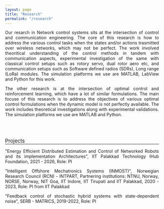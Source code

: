 ```yaml
---
layout: page
title: "Research"
permalink: "/research"
---
```


<p style="text-align: justify;">
Our resarch in Network control systems sits at the intersection of control and communication engineering. The core of this research is how to address the various control tasks when the states and/or actions trasmitted over wireless networks, which may not be perfect. The work involved theoritical understanding of the control methods in tandem with communication aspects, experimental investigation of the same with classical control setups such as rotory servo, dual rotor aero etc, and communication setups such as Software defined radios (SDRs), Long range (LoRa) modules. The simulation platforms we use are MATLAB, LabView and Python for this work.
</p>


<p style="text-align: justify;">
The other research is at the intersection of optimal control and reinforcement learning, which have a lot of similar formulations. The main focuse of this research is to address the objectives of various optimal control formulations when the dynamic model is not perfectly available. The work includes theoretical investigations along with experimental validations. The simulation platforms we use are MATLAB and Python.
</p>

<div style="padding-bottom: 40px;"></div>

<span style="font-size: larger;">Projects</span>
<hr style="margin-top: -1em; margin-bottom: 1em;">


<p style="text-align: justify;">
"Energy Efficient Distributed Estimation and Control of Networked Robots and its implementation Architectures", IIT Palakkad Technology IHub Foundation, 2021 - 2026, Role: PI
</p>

<p style="text-align: justify;">
"Intelligent Offshore Mechatronics Systems (INMOST)", Norwegian Research Council (RCN) - INTPART, Partnering institutions: NTNU, Norway, NORSE, Norway, NIT Goa, IIT Indore, IIT Tirupati and IIT Palakkad, 2020 - 2023, Role: PI from IIT Palakkad
</p>

<p style="text-align: justify;">
"Feedback control of stochastic hybrid systems with state-dependent noise", SERB - MATRICS, 2019-2022, Role: PI
</p>

<!--The questions at the core of my research are also central in machine learning and AI: foundation and large-language models have recently unlocked unprecedented opportunities for providing our robots with common sense and long-term reasoning, but have also highlighted the lack of optimization methods that can reliably and automatically generate large amounts of high-quality training data.

The main outcome of my PhD has been [Graphs of Convex Sets (GCS)](https://arxiv.org/pdf/2101.11565): a modelling and decision-making framework that efficiently combines graph search and convex optimization.
Formally, a GCS is a directed graph where the position of each vertex is a continuous variable constrained in a convex set, and the length of an edge is a convex function of the position of its endpoints.
Almost any problem in graph theory can be extended to GCS in a natural way, yielding a new class of problems with a wide range of applications.
My main contribution has been a general methodology to reformulate any GCS problem as a compact mixed-integer program with very tight convex relaxation.

The shortest-path problem in GCS is especially important in robotics, since it encompasses as special cases many trajectory-optimization and motion-planning problems.
Through a single convex program, we can now design [globally optimal trajectories for a car traversing a maze in minimum time, or solve intricate bi-manual manipulation problems](https://www.science.org/doi/10.1126/scirobotics.adf7843).

[Our laboratory](http://groups.csail.mit.edu/locomotion/) is mainly focused on robotics.
We use cutting-edge numerical optimization to solve manipulation and locomotion problems.
Never before has robotics posed such challenging and stimulating issues: our ambitious goal is to solve them using rigorous mathematics. -->
